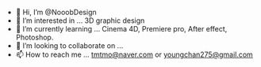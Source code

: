 - 👋 Hi, I’m @NooobDesign
- 👀 I’m interested in ... 3D graphic design
- 🌱 I’m currently learning ... Cinema 4D, Premiere pro, After effect, Photoshop.
- 💞️ I’m looking to collaborate on ... 
- 📫 How to reach me ... tmtmo@naver.com or youngchan275@gmail.com

<!---
NooobDesign/NooobDesign is a ✨ special ✨ repository because its `README.md` (this file) appears on your GitHub profile.
You can click the Preview link to take a look at your changes.
--->
